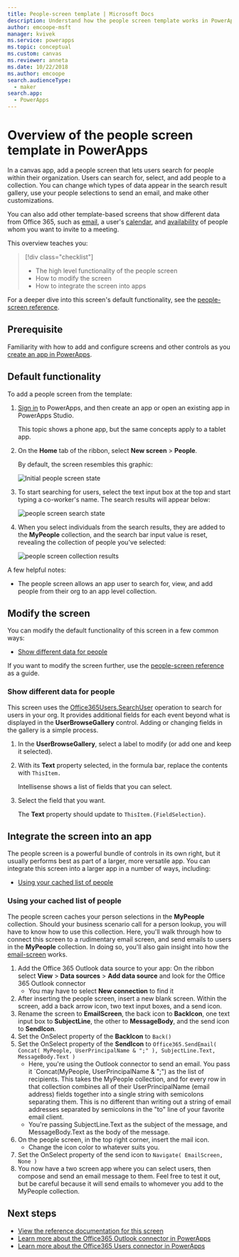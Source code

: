 ```yaml
---
title: People-screen template | Microsoft Docs
description: Understand how the people screen template works in PowerApps, and extend the screen for your own use cases
author: emcoope-msft
manager: kvivek
ms.service: powerapps
ms.topic: conceptual
ms.custom: canvas
ms.reviewer: anneta
ms.date: 10/22/2018
ms.author: emcoope
search.audienceType: 
  - maker
search.app: 
  - PowerApps
---
```


# Overview of the people screen template in PowerApps

In a canvas app, add a people screen that lets users search for people within their organization. Users can search for, select, and add people to a collection. You can change which types of data appear in the search result gallery, use your people selections to send an email, and make other customizations.

You can also add other template-based screens that show different data from Office 365, such as [email](email-screen-overview.md), a user's [calendar](calendar-screen-overview.md), and [availability](meeting-screen-overview.md) of people whom you want to invite to a meeting.

This overview teaches you:
> [!div class="checklist"]
> * The high level functionality of the people screen
> * How to modify the screen
> * How to integrate the screen into apps

For a deeper dive into this screen's default functionality, see the [people-screen reference](people-screen-reference.md).

## Prerequisite

Familiarity with how to add and configure screens and other controls as you [create an app in PowerApps](../data-platform-create-app-scratch.md).

## Default functionality

To add a people screen from the template:

1. [Sign in](http://web.powerapps.com?utm_source=padocs&utm_medium=linkinadoc&utm_campaign=referralsfromdoc) to PowerApps, and then create an app or open an existing app in PowerApps Studio.

    This topic shows a phone app, but the same concepts apply to a tablet app.

1. On the **Home** tab of the ribbon, select **New screen** > **People**.

    By default, the screen resembles this graphic:

    ![Initial people screen state](media/people-screen/people-screen-empty.png)

1. To start searching for users, select the text input box at the top and start typing a co-worker's name. The search results will appear below:

    ![people screen search state](media/people-screen/people-browse-gall-full.png)

1. When you select individuals from the search results, they are added to the **MyPeople** collection, and the search bar input value is reset, revealing the collection of people you've selected:

    ![people screen collection results](media/people-screen/people-people-gall-full.png)

A few helpful notes:

* The people screen allows an app user to search for, view, and add people from their org to an app level collection.

## Modify the screen

You can modify the default functionality of this screen in a few common ways:

* [Show different data for people](people-screen-overview.md#show-different-data-for-people)

If you want to modify the screen further, use the [people-screen reference](./people-screen-reference.md) as a guide.

### Show different data for people

This screen uses the [Office365Users.SearchUser](https://docs.microsoft.com/en-us/connectors/office365users/#searchuser) operation to search for users in your org. It provides additional fields for each event beyond what is displayed in the **UserBrowseGallery** control. Adding or changing fields in the gallery is a simple process.

1. In the **UserBrowseGallery**, select a label to modify (or add one and keep it selected).

1. With its **Text** property selected, in the formula bar, replace the contents with `ThisItem.`

    Intellisense shows a list of fields that you can select.

1. Select the field that you want.

    The **Text** property should update to `ThisItem.{FieldSelection}`.

## Integrate the screen into an app

The people screen is a powerful bundle of controls in its own right, but it usually performs best as part of a larger, more versatile app. You can integrate this screen into a larger app in a number of ways, including:

* [Using your cached list of people](people-screen-overview.md#using-your-cached-list-of-people)

### Using your cached list of people

The people screen caches your person selections in the **MyPeople** collection. Should your business scenario call for a person lookup, you will have to know how to use this collection. Here, you'll walk through how to connect this screen to a rudimentary email screen, and send emails to users in the **MyPeople** collection. In doing so, you'll also gain insight into how the [email-screen](./email-screen-overview.md) works.

1. Add the Office 365 Outlook data source to your app: On the ribbon select **View** > **Data sources** > **Add data source** and look for the Office 365 Outlook connector
    * You may have to select **New connection** to find it
1. After inserting the people screen, insert a new blank screen. Within the screen, add a back arrow icon, two text input boxes, and a send icon.
1. Rename the screen to **EmailScreen**, the back icon to **BackIcon**, one text input box to **SubjectLine**, the other to **MessageBody**, and the send icon to **SendIcon**.
1. Set the OnSelect property of the **BackIcon** to `Back()`
1. Set the OnSelect property of the **SendIcon** to `Office365.SendEmail( Concat( MyPeople, UserPrincipalName & ";" ), SubjectLine.Text, MessageBody.Text )`
    * Here, you're using the Outlook connector to send an email. You pass it `Concat(MyPeople, UserPrincipalName & ";") as the list of recipients. This takes the MyPeople collection, and for every row in that collection combines all of their UserPrincipalName (email address) fields together into a single string with semicolons separating them. This is no different than writing out a string of email addresses separated by semicolons in the "to" line of your favorite email client.
    * You're passing SubjectLine.Text as the subject of the message, and MessageBody.Text as the body of the message.
1. On the people screen, in the top right corner, insert the mail icon.
    * Change the icon color to whatever suits you.
1. Set the OnSelect property of the send icon to `Navigate( EmailScreen, None )`
1. You now have a two screen app where you can select users, then compose and send an email message to them. Feel free to test it out, but be careful because it will send emails to whomever you add to the MyPeople collection.

## Next steps

* [View the reference documentation for this screen](./people-screen-reference.md)
* [Learn more about the Office365 Outlook connector in PowerApps](../connections/connection-office365-outlook.md)
* [Learn more about the Office365 Users connector in PowerApps](../connections/connection-office365-users.md)
